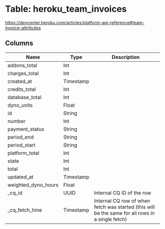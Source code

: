 
# Table: heroku_team_invoices
https://devcenter.heroku.com/articles/platform-api-reference#team-invoice-attributes
## Columns
| Name        | Type           | Description  |
| ------------- | ------------- | -----  |
|addons_total|Int||
|charges_total|Int||
|created_at|Timestamp||
|credits_total|Int||
|database_total|Int||
|dyno_units|Float||
|id|String||
|number|Int||
|payment_status|String||
|period_end|String||
|period_start|String||
|platform_total|Int||
|state|Int||
|total|Int||
|updated_at|Timestamp||
|weighted_dyno_hours|Float||
|_cq_id|UUID|Internal CQ ID of the row|
|_cq_fetch_time|Timestamp|Internal CQ row of when fetch was started (this will be the same for all rows in a single fetch)|
